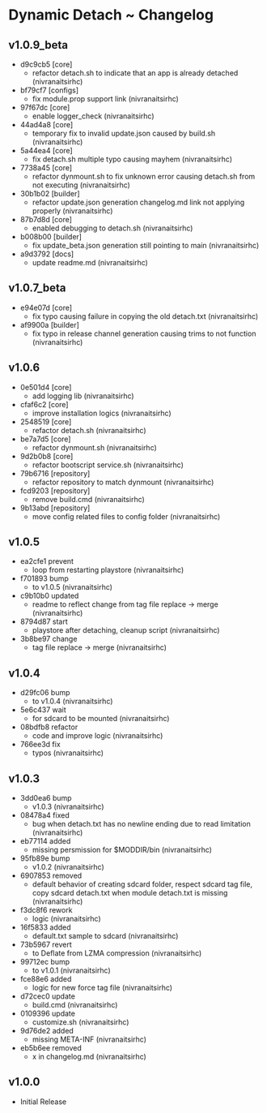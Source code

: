 # Dynamic Detach ~ Changelog
## v1.0.9_beta 
- d9c9cb5 [core]          
    - refactor detach.sh to indicate that an app is already detached (nivranaitsirhc)  
- bf79cf7 [configs]       
    - fix module.prop support link (nivranaitsirhc)  
- 97f67dc [core]          
    - enable logger_check (nivranaitsirhc)  
- 44ad4a8 [core]          
    - temporary fix to invalid update.json caused by build.sh (nivranaitsirhc)  
- 5a44ea4 [core]          
    - fix detach.sh multiple typo causing mayhem (nivranaitsirhc)  
- 7738a45 [core]          
    - refactor dynmount.sh to fix unknown error causing detach.sh from not executing (nivranaitsirhc)  
- 30b1b02 [builder]       
    - refactor update.json generation changelog.md link not applying properly (nivranaitsirhc)  
- 87b7d8d [core]          
    - enabled debugging to detach.sh (nivranaitsirhc)  
- b008b00 [builder]       
    - fix update_beta.json generation still pointing to main (nivranaitsirhc)  
- a9d3792 [docs]          
    - update readme.md (nivranaitsirhc)    
## v1.0.7_beta 
- e94e07d [core]          
    - fix typo causing failure in copying the old detach.txt (nivranaitsirhc)  
- af9900a [builder]       
    - fix typo in release channel generation causing trims to not function (nivranaitsirhc)    
## v1.0.6 
- 0e501d4 [core]          
    - add logging lib (nivranaitsirhc)  
- cfaf6c2 [core]          
    - improve installation logics (nivranaitsirhc)  
- 2548519 [core]          
    - refactor detach.sh (nivranaitsirhc)  
- be7a7d5 [core]          
    - refactor dynmount.sh (nivranaitsirhc)  
- 9d2b0b8 [core]          
    - refactor bootscript service.sh (nivranaitsirhc)  
- 79b6716 [repository]    
    - refactor repository to match dynmount (nivranaitsirhc)  
- fcd9203 [repository]    
    - remove build.cmd (nivranaitsirhc)  
- 9b13abd [repository]    
    - move config related files to config folder (nivranaitsirhc)    
## v1.0.5 
- ea2cfe1 prevent         
    - loop from restarting playstore (nivranaitsirhc)  
- f701893 bump            
    - to v1.0.5 (nivranaitsirhc)  
- c9b10b0 updated         
    - readme to reflect change from tag file replace -> merge (nivranaitsirhc)  
- 8794d87 start           
    - playstore after detaching, cleanup script (nivranaitsirhc)  
- 3b8be97 change          
    - tag file replace -> merge (nivranaitsirhc)    
## v1.0.4 
- d29fc06 bump            
    - to v1.0.4 (nivranaitsirhc)  
- 5e6c437 wait            
    - for sdcard to be mounted (nivranaitsirhc)  
- 08bdfb8 refactor        
    - code and improve logic (nivranaitsirhc)  
- 766ee3d fix             
    - typos (nivranaitsirhc)    
## v1.0.3 
- 3dd0ea6 bump            
    - v1.0.3 (nivranaitsirhc)  
- 08478a4 fixed           
    - bug when detach.txt has no newline ending due to read limitation (nivranaitsirhc)  
- eb77114 added           
    - missing persmission for $MODDIR/bin (nivranaitsirhc)  
- 95fb89e bump            
    - v1.0.2 (nivranaitsirhc)  
- 6907853 removed         
    - default behavior of creating sdcard folder, respect sdcard tag file, copy sdcard detach.txt when module detach.txt is missing (nivranaitsirhc)  
- f3dc8f6 rework          
    - logic (nivranaitsirhc)  
- 16f5833 added           
    - default.txt sample to sdcard (nivranaitsirhc)  
- 73b5967 revert          
    - to Deflate from LZMA compression (nivranaitsirhc)  
- 99712ec bump            
    - to v1.0.1 (nivranaitsirhc)  
- fce88e6 added           
    - logic for new force tag file (nivranaitsirhc)  
- d72cec0 update          
    - build.cmd (nivranaitsirhc)  
- 0109396 update          
    - customize.sh (nivranaitsirhc)  
- 9d76de2 added           
    - missing META-INF (nivranaitsirhc)  
- eb5b6ee removed         
    - x in changelog.md (nivranaitsirhc)    
## v1.0.0
- Initial Release
